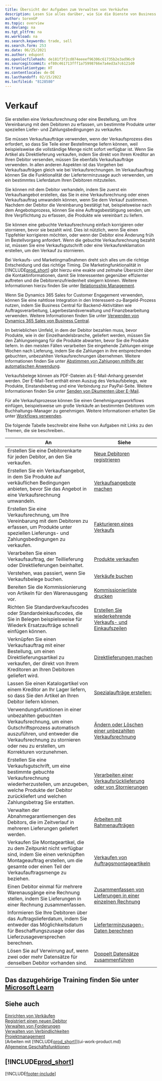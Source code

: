 ```yaml
---
title: Übersicht der Aufgaben zum Verwalten von Verkäufen
description: Lesen Sie alles darüber, wie Sie die Dienste von Business Central für die Verwaltung von Verkaufsaktivitäten mit Ihren Debitoren mit Verkaufsrechnungen, Aufträgen, Angeboten und mehr nutzen können.
author: SorenGP
ms.topic: overview
ms.devlang: na
ms.tgt_pltfrm: na
ms.workload: na
ms.search.keywords: trade, sell
ms.search.form: 253
ms.date: 06/25/2021
ms.author: edupont
ms.openlocfilehash: de181f3f2cd074eeeef96306c61735b2e3ad96c9
ms.sourcegitcommit: ef80c461713fff1a75998766e7a4ed3a7c6121d0
ms.translationtype: HT
ms.contentlocale: de-DE
ms.lasthandoff: 02/15/2022
ms.locfileid: "8128580"
---
```

# <a name="sales"></a>Verkauf
Sie erstellen eine Verkaufsrechnung oder eine Bestellung, um Ihre Vereinbarung mit dem Debitoren zu erfassen, um bestimmte Produkte unter speziellen Liefer- und Zahlungsbedingungen zu verkaufen.

Sie müssen Verkaufsaufträge verwenden, wenn der Verkaufsprozess dies erfordert, so dass Sie Teile einer Bestellmenge liefern können, weil beispielsweise die vollständige Menge nicht sofort verfügbar ist. Wenn Sie Artikel als Direktlieferung verkaufen, indem Sie direkt von Ihrem Kreditor an Ihren Debitor versenden, müssen Sie ebenfalls Verkaufsaufträge verwenden. In allen anderen Aspekten ist das Vorgehen bei Verkaufsaufträgen gleich wie bei Verkaufsrechnungen. Im Verkaufsauftrag können Sie die Funktionalität der Lieferterminzusage auch verwenden, um ein bestimmtes Lieferdatum Ihren Debitoren mitzuteilen.  

Sie können mit dem Debitor verhandeln, indem Sie zuerst ein Verkaufsangebot erstellen, das Sie in eine Verkaufsrechnung oder einen Verkaufsauftrag umwandeln können, wenn Sie dem Verkauf zustimmen. Nachdem der Debitor die Vereinbarung bestätigt hat, beispielsweise nach dem Angebotsprozess, können Sie eine Auftragsbestätigung senden, um Ihre Verpflichtung zu erfassen, die Produkte wie vereinbart zu liefern.

Sie können eine gebuchte Verkaufsrechnung einfach korrigieren oder stornieren, bevor sie bezahlt wird. Dies ist nützlich, wenn Sie einen Tippfehler korrigieren möchten, oder wenn der Debitor eine Änderung früh im Bestellvorgang anfordert. Wenn die gebuchte Verkaufsrechnung bezahlt ist, müssen Sie eine Verkaufsgutschrift oder eine Verkaufsreklamation erstellen, um den Verkauf zu stornieren.

Bei Verkaufs- und Marketingmaßnahmen dreht sich alles um die richtige Entscheidung und das richtige Timing. Die Marketingfunktionalität in [!INCLUDE[prod_short](includes/prod_short.md)] gibt hierzu eine exakte und zeitnahe Übersicht über die Kontaktinformationen, damit Sie Interessenten gegenüber effizienter auftreten und die Debitorenzufriedenheit steigern können. Weitere Informationen hierzu finden Sie unter [Relationsship Management](marketing-relationship-management.md).

Wenn Sie Dynamics 365 Sales for Customer Engagement verwenden, können Sie eine nahtlose Integration in den Interessent-zu-Bargeld-Prozess nutzen, indem Sie Business Central für Backend-Aktivitäten wie Auftragsverarbeitung, Lagerbestandsverwaltung und Finanzbearbeitung verwenden. Weitere Informationen finden Sie unter [Verwenden von Dynamics 365 Sales von Business Central](marketing-integrate-dynamicscrm.md).

Im betrieblichen Umfeld, in dem der Debitor bezahlen muss, bevor Produkte, wie in der Einzelhandelsbranche, geliefert werden, müssen Sie den Zahlungseingang für die Produkte abwarten, bevor Sie die Produkte liefern. In den meisten Fällen verarbeiten Sie eingehende Zahlungen einige Wochen nach Lieferung, indem Sie die Zahlungen in ihre entsprechenden gebuchten, unbezahlten Verkaufsrechnungen übernehmen. Weitere Informationen finden Sie unter [Abstimmen von Zahlungen mithilfe der automatischen Anwendung](receivables-how-reconcile-payments-auto-application.md).

Verkaufsbelege können als PDF-Dateien als E-Mail-Anhang gesendet werden. Der E-Mail-Text enthält einen Auszug des Verkaufsbelegs, wie Produkte, Einstandsbetrag und eine Verbindung zur PayPal-Seite. Weitere Informationen finden Sie unter [Senden von Dkumenten über E-Mail](ui-how-send-documents-email.md).

Für alle Verkaufsprozesse können Sie einen Genehmigungsworkflows einfügen, beispielsweise um große Verkäufe an bestimmten Debitoren vom Buchhaltungs-Manager zu genehmigen. Weitere Informationen erhalten Sie unter [Workflows verwenden](across-use-workflows.md).

Die folgende Tabelle beschreibt eine Reihe von Aufgaben mit Links zu den Themen, die sie beschreiben..

| An | Siehe |
| --- | --- |
|Erstellen Sie eine Debitorenkarte für jeden Debitor, an den Sie verkaufen.|[Neue Debitoren registrieren](sales-how-register-new-customers.md)|
| Erstellen Sie ein Verkaufsangebot, in dem Sie Produkte auf verkäuflichen Bedingungen anbieten, bevor Sie das Angebot in eine Verkaufsrechnung umwandeln. |[Verkaufsangebote machen](sales-how-make-offers.md) |
| Erstellen Sie eine Verkaufsrechnung, um Ihre Vereinbarung mit dem Debitoren zu erfassen, um Produkte unter speziellen Lieferungs- und Zahlungsbedingungen zu verkaufen. |[Fakturieren eines Verkaufs](sales-how-invoice-sales.md) |
| Verarbeiten Sie einen Verkaufsauftrag, der Teillieferung oder Direktlieferungen beinhaltet. |[Produkte verkaufen](sales-how-sell-products.md) |
|Verstehen, was passiert, wenn Sie Verkaufsbelege buchen.|[Verkäufe buchen](ui-post-sales.md)|
|Bereiten Sie die Kommissionierung von Artikeln für den Warenausgang vor.|[Kommissionierliste drucken](sales-how-print-picking-list.md)|
|Richten Sie Standardverkaufscodes oder Standardeinkaufscodes, die Sie in Belegen beispielsweise für Wiederk Ersatzaufträge schnell einfügen können.|[Erstellen Sie wiederkehrende Verkaufs- und Einkaufszeilen](sales-how-work-standard-lines.md)|  
| Verknüpfen Sie einen Verkaufsauftrag mit einer Bestellung, um einen Direktlieferungsartikel zu verkaufen, der direkt von Ihrem Kreditoren an Ihren Debitoren geliefert wird. |[Direktlieferungen machen](sales-how-drop-shipment.md) |
|Lassen Sie einen Katalogartikel von einem Kreditor an Ihr Lager liefern, so dass Sie den Artikel an Ihren Debitor liefern können.|[Spezialaufträge erstellen:](sales-how-to-create-special-orders.md)|
| Verwendungsfunktionen in einer unbezahlten gebuchten Verkaufsrechnung, um einen Gutschriftsprozess automatisch auszuführen, und entweder die Verkaufsrechnung zu stornieren oder neu zu erstellen, um Korrekturen vorzunehmen. |[Ändern oder Löschen einer unbezahlten Verkaufsrechnung](sales-how-correct-cancel-sales-invoice.md) |
| Erstellen Sie eine Verkaufsgutschrift, um eine bestimmte gebuchte Verkaufsrechnung wiederherzustellen, um anzugeben, welche Produkte der Debitor zurückliefert und welchen Zahlungsbetrag Sie erstatten. |[Verarbeiten einer Verkaufsrücklieferung oder von Stornierungen](sales-how-process-sales-returns-cancellations.md) |
|Verwalten der Abnahmegarantiemengen des Debitors, die im Zeitverlauf in mehreren Lieferungen geliefert werden.|[Arbeiten mit Rahmenaufträgen](sales-how-to-create-blanket-sales-orders.md)|
|Verkaufen Sie Montageartikel, die zu dem Zeitpunkt nicht verfügbar sind, indem Sie einen verknüpften Montageauftrag erstellen, um die gesamte oder einen Teil der Verkaufauftragsmenge zu beziehen.|[Verkaufen von Auftragsmontageartikeln](assembly-how-to-sell-items-assembled-to-order.md)|
|Einen Debitor einmal für mehrere Warenausgänge eine Rechnung stellen, indem Sie Lieferungen in einer Rechnung zusammenfassen.|[Zusammenfassen von Lieferungen in einer einzelnen Rechnung](sales-how-to-combine-shipments-on-a-single-invoice.md)|
|Informieren Sie Ihre Debitoren über das Auftragslieferdatum, indem Sie entweder das Möglichkeitsdatum für Beschaffungszusage oder das Lieferzusageversprechen berechnen.|[Lieferterminzusagen-Daten berechnen](sales-how-to-calculate-order-promising-dates.md)|
|Lösen Sie auf Verwirrung auf, wenn zwei oder mehr Datensätze für denselben Debitor vorhanden sind.|[Doppelt Datensätze zusammenführen](sales-how-merge-duplicate-records.md)|

## <a name="see-related-training-at-microsoft-learn"></a>Das dazugehörige Training finden Sie unter [Microsoft Learn](/learn/paths/sell-items-services-dynamics-365-business-central/)

## <a name="see-also"></a>Siehe auch
[Einrichten von Verkäufen](sales-setup-sales.md)  
[Registriert einen neuen Debitor](sales-how-register-new-customers.md)  
[Verwalten von Forderungen](receivables-manage-receivables.md)  
[Verwalten von Verbindlichkeiten](payables-manage-payables.md)  
[Projektmanagement](projects-manage-projects.md)    
[Arbeiten mit [!INCLUDE[prod_short](includes/prod_short.md)]](ui-work-product.md)  
[Allgemeine Geschäftsfunktionen](ui-across-business-areas.md)

## [!INCLUDE[prod_short](includes/free_trial_md.md)]  


[!INCLUDE[footer-include](includes/footer-banner.md)]
